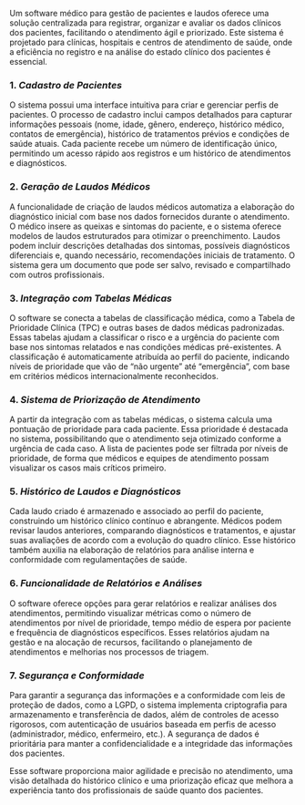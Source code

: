 Um software médico para gestão de pacientes e laudos oferece uma solução centralizada para registrar, organizar e avaliar os dados clínicos dos pacientes, facilitando o atendimento ágil e priorizado. Este sistema é projetado para clínicas, hospitais e centros de atendimento de saúde, onde a eficiência no registro e na análise do estado clínico dos pacientes é essencial.

### 1. *Cadastro de Pacientes*
   O sistema possui uma interface intuitiva para criar e gerenciar perfis de pacientes. O processo de cadastro inclui campos detalhados para capturar informações pessoais (nome, idade, gênero, endereço, histórico médico, contatos de emergência), histórico de tratamentos prévios e condições de saúde atuais. Cada paciente recebe um número de identificação único, permitindo um acesso rápido aos registros e um histórico de atendimentos e diagnósticos.

### 2. *Geração de Laudos Médicos*
   A funcionalidade de criação de laudos médicos automatiza a elaboração do diagnóstico inicial com base nos dados fornecidos durante o atendimento. O médico insere as queixas e sintomas do paciente, e o sistema oferece modelos de laudos estruturados para otimizar o preenchimento. Laudos podem incluir descrições detalhadas dos sintomas, possíveis diagnósticos diferenciais e, quando necessário, recomendações iniciais de tratamento. O sistema gera um documento que pode ser salvo, revisado e compartilhado com outros profissionais.

### 3. *Integração com Tabelas Médicas*
   O software se conecta a tabelas de classificação médica, como a Tabela de Prioridade Clínica (TPC) e outras bases de dados médicas padronizadas. Essas tabelas ajudam a classificar o risco e a urgência do paciente com base nos sintomas relatados e nas condições médicas pré-existentes. A classificação é automaticamente atribuída ao perfil do paciente, indicando níveis de prioridade que vão de “não urgente” até “emergência”, com base em critérios médicos internacionalmente reconhecidos.

### 4. *Sistema de Priorização de Atendimento*
   A partir da integração com as tabelas médicas, o sistema calcula uma pontuação de prioridade para cada paciente. Essa prioridade é destacada no sistema, possibilitando que o atendimento seja otimizado conforme a urgência de cada caso. A lista de pacientes pode ser filtrada por níveis de prioridade, de forma que médicos e equipes de atendimento possam visualizar os casos mais críticos primeiro.

### 5. *Histórico de Laudos e Diagnósticos*
   Cada laudo criado é armazenado e associado ao perfil do paciente, construindo um histórico clínico contínuo e abrangente. Médicos podem revisar laudos anteriores, comparando diagnósticos e tratamentos, e ajustar suas avaliações de acordo com a evolução do quadro clínico. Esse histórico também auxilia na elaboração de relatórios para análise interna e conformidade com regulamentações de saúde.

### 6. *Funcionalidade de Relatórios e Análises*
   O software oferece opções para gerar relatórios e realizar análises dos atendimentos, permitindo visualizar métricas como o número de atendimentos por nível de prioridade, tempo médio de espera por paciente e frequência de diagnósticos específicos. Esses relatórios ajudam na gestão e na alocação de recursos, facilitando o planejamento de atendimentos e melhorias nos processos de triagem.

### 7. *Segurança e Conformidade*
   Para garantir a segurança das informações e a conformidade com leis de proteção de dados, como a LGPD, o sistema implementa criptografia para armazenamento e transferência de dados, além de controles de acesso rigorosos, com autenticação de usuários baseada em perfis de acesso (administrador, médico, enfermeiro, etc.). A segurança de dados é prioritária para manter a confidencialidade e a integridade das informações dos pacientes.

Esse software proporciona maior agilidade e precisão no atendimento, uma visão detalhada do histórico clínico e uma priorização eficaz que melhora a experiência tanto dos profissionais de saúde quanto dos pacientes.

